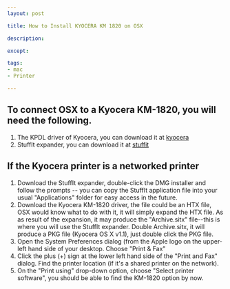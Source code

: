 ```yaml
---
layout: post

title: How to Install KYOCERA KM 1820 on OSX

description: 

except:

tags:
- mac
- Printer

---
```




## To connect OSX to a Kyocera KM-1820, you will need the following.

1. The KPDL driver of Kyocera, you can download it at [kyocera](http://www.kyoceramita.co.uk/index/products/download_centre.false.driver.FS1118MFP._.EN.html#)
2. StuffIt expander, you can download it at [stuffit](http://www.StuffIt.com)


## If the Kyocera printer is a networked printer


1. Download the StuffIt expander, double-click the DMG installer and follow the prompts -- you can copy the StuffIt application file into your usual "Applications" folder for easy access in the future.
2. Download the Kyocera KM-1820 driver, the file could be an HTX file, OSX would know what to do with it, it will simply expand the HTX file. As as result of the expansion, it may produce the "Archive.sitx" file--this is where you will use the StuffIt expander. Double Archive.sitx, it will produce a PKG file (Kyocera OS X v1.1), just double click the PKG file.
3. Open the System Preferences dialog (from the Apple logo on the upper-left hand side of your desktop. Choose "Print & Fax"
4. Click the plus (+) sign at the lower left hand side of the "Print and Fax" dialog. Find the printer location (if it's a shared printer on the network).
5. On the "Print using" drop-down option, choose "Select printer software", you should be able to find the KM-1820 option by now.
